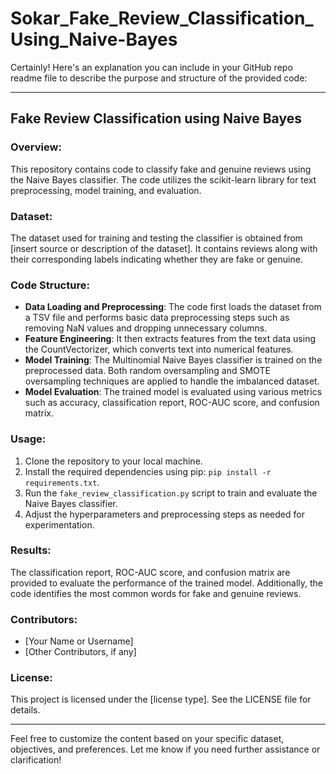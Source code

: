# Sokar_Fake_Review_Classification_Using_Naive-Bayes
Certainly! Here's an explanation you can include in your GitHub repo readme file to describe the purpose and structure of the provided code:

---

## Fake Review Classification using Naive Bayes

### Overview:
This repository contains code to classify fake and genuine reviews using the Naive Bayes classifier. The code utilizes the scikit-learn library for text preprocessing, model training, and evaluation.

### Dataset:
The dataset used for training and testing the classifier is obtained from [insert source or description of the dataset]. It contains reviews along with their corresponding labels indicating whether they are fake or genuine.

### Code Structure:
- **Data Loading and Preprocessing**: The code first loads the dataset from a TSV file and performs basic data preprocessing steps such as removing NaN values and dropping unnecessary columns.
- **Feature Engineering**: It then extracts features from the text data using the CountVectorizer, which converts text into numerical features.
- **Model Training**: The Multinomial Naive Bayes classifier is trained on the preprocessed data. Both random oversampling and SMOTE oversampling techniques are applied to handle the imbalanced dataset.
- **Model Evaluation**: The trained model is evaluated using various metrics such as accuracy, classification report, ROC-AUC score, and confusion matrix.

### Usage:
1. Clone the repository to your local machine.
2. Install the required dependencies using pip: `pip install -r requirements.txt`.
3. Run the `fake_review_classification.py` script to train and evaluate the Naive Bayes classifier.
4. Adjust the hyperparameters and preprocessing steps as needed for experimentation.

### Results:
The classification report, ROC-AUC score, and confusion matrix are provided to evaluate the performance of the trained model. Additionally, the code identifies the most common words for fake and genuine reviews.

### Contributors:
- [Your Name or Username]
- [Other Contributors, if any]

### License:
This project is licensed under the [license type]. See the LICENSE file for details.

---

Feel free to customize the content based on your specific dataset, objectives, and preferences. Let me know if you need further assistance or clarification!
